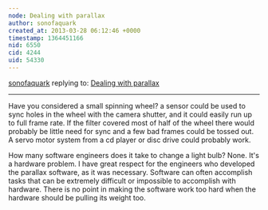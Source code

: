 ```yaml
---
node: Dealing with parallax
author: sonofaquark
created_at: 2013-03-28 06:12:46 +0000
timestamp: 1364451166
nid: 6550
cid: 4244
uid: 54330
---
```




[sonofaquark](../profile/sonofaquark) replying to: [Dealing with parallax](../notes/nedhorning/3-26-2013/dealing-parallax)

----
Have you considered a small spinning wheel? a sensor could be used to sync holes in the wheel with the camera shutter, and it could easily run up to full frame rate. If the filter covered most of half of the wheel there would probably be little need for sync and a few bad frames could be tossed out. A servo motor system from a cd player or disc drive could probably work.

How many software engineers does it take to change a light bulb? None. It's a hardware problem. I have great respect for the engineers who developed the parallax software, as it was necessary. Software can often accomplish tasks that can be extremely difficult or impossible to accomplish with hardware. There is no point in making the software work too hard when the hardware should be pulling its weight too.